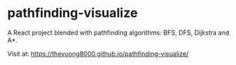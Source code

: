 # pathfinding-visualize
A React project blended with pathfinding algorithms: BFS, DFS, Dijkstra and A*.

Visit at: https://thevuong8000.github.io/pathfinding-visualize/
